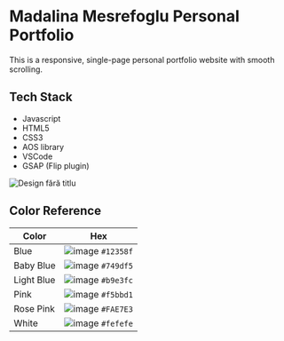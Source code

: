 # Madalina Mesrefoglu Personal Portfolio
 
This is a responsive, single-page personal portfolio website with smooth scrolling.

## Tech Stack

- Javascript
- HTML5
- CSS3 
- AOS library
- VSCode
- GSAP (Flip plugin)

![Design fără titlu](https://github.com/user-attachments/assets/8edc4b94-f1eb-41ae-9546-b108911d8368)

## Color Reference

| Color      | Hex           |
| ---------- | -----------   |
| Blue       | ![image](https://user-images.githubusercontent.com/76962878/208315716-2d117e3f-30c3-418a-94b4-dc6961be8610.png) <code>#12358f |
| Baby Blue  | ![image](https://user-images.githubusercontent.com/76962878/208315750-2b656b5f-c24a-4694-8de1-0c442e85c75e.png) <code>#749df5 |
| Light Blue | ![image](https://user-images.githubusercontent.com/76962878/208315728-c81a1c4e-9257-4c15-9443-fe78a1c32a1c.png) <code>#b9e3fc |
| Pink       | ![image](https://user-images.githubusercontent.com/76962878/208315889-a6d48959-7867-4d41-b361-ac8ee8add4d6.png) <code>#f5bbd1 |
| Rose Pink  | ![image](https://user-images.githubusercontent.com/76962878/208315851-f211d7cd-d94f-485a-bd49-4562eec84206.png) <code>#FAE7E3 |
| White      | ![image](https://user-images.githubusercontent.com/76962878/208315685-742a3cc5-9636-4a01-9114-d5d8848ddc74.png) <code>#fefefe |



